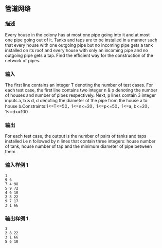 ## 管道网络

### 描述

Every house in the colony has at most one pipe going into it and at most one pipe going out of it. Tanks and taps are to be installed in a manner such that every house with one outgoing pipe but no incoming pipe gets a tank installed on its roof and every house with only an incoming pipe and no outgoing pipe gets a tap. Find the efficient way for the construction of the network of pipes.

### 输入

The first line contains an integer T denoting the number of test cases. For each test case, the first line contains two integer n & p denoting the number of houses and number of pipes respectively. Next, p lines contain 3 integer inputs a, b & d, d denoting the diameter of the pipe from the house a to house b.Constraints:1<=T<=50，1<=n<=20，1<=p<=50，1<=a, b<=20，1<=d<=100

### 输出

For each test case, the output is the number of pairs of tanks and taps installed i.e n followed by n lines that contain three integers: house number of tank, house number of tap and the minimum diameter of pipe between them.

### 输入样例 1 

```
1
9 6
7 4 98
5 9 72
4 6 10
2 8 22
9 7 17
3 1 66
```

### 输出样例 1

```
3
2 8 22
3 1 66
5 6 10
```